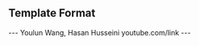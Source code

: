 Template Format
---
<Group Members>
<Youtube Link>
---
Youlun Wang, Hasan Husseini
youtube.com/link
---
